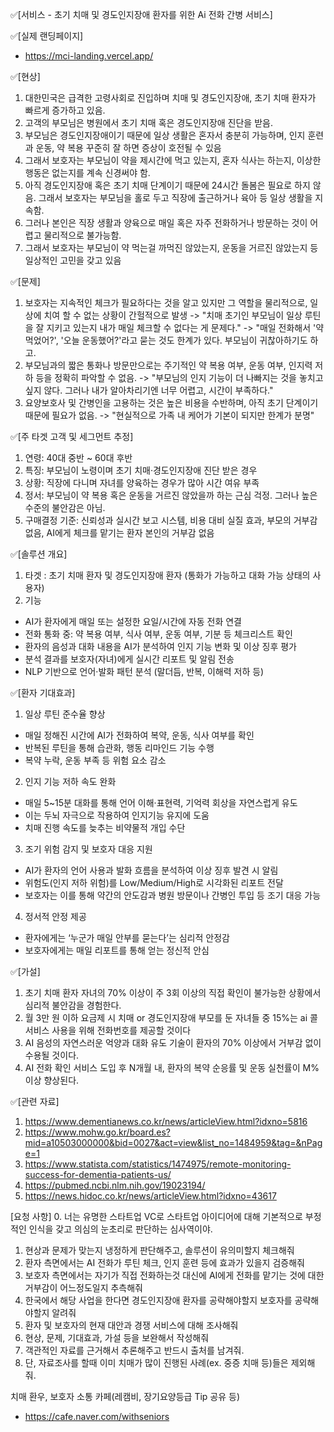 ✅[서비스 - 초기 치매 및 경도인지장애 환자를 위한 Ai 전화 간병 서비스]

✅[실제 랜딩페이지]
- https://mci-landing.vercel.app/

✅[현상]
1. 대한민국은 급격한 고령사회로 진입하며 치매 및 경도인지장애, 초기 치매 환자가 빠르게 증가하고 있음.
2. 고객의 부모님은 병원에서 초기 치매 혹은 경도인지장애 진단을 받음.
3. 부모님은 경도인지장애이기 때문에 일상 생활은 혼자서 충분히 가능하며, 인지 훈련과 운동, 약 복용 꾸준히 잘 하면 증상이 호전될 수 있음
4. 그래서 보호자는 부모님이 약을 제시간에 먹고 있는지, 혼자 식사는 하는지, 이상한 행동은 없는지를 계속 신경써야 함.
5. 아직 경도인지장애 혹은 초기 치매 단계이기 때문에 24시간 돌봄은 필요로 하지 않음. 그래서 보호자는 부모님을 홀로 두고 직장에 출근하거나 육아 등 일상 생활을 지속함.
6. 그러나 본인은 직장 생활과 양육으로 매일 혹은 자주 전화하거나 방문하는 것이 어렵고 물리적으로 불가능함.
7. 그래서 보호자는 부모님이 약 먹는걸 까먹진 않았는지, 운동을 거르진 않았는지 등 일상적인 고민을 갖고 있음

✅[문제]
1. 보호자는 지속적인 체크가 필요하다는 것을 알고 있지만 그 역할을 물리적으로, 일상에 치여 할 수 없는 상황이 간헐적으로 발생
-> "치매 초기인 부모님이 일상 루틴을 잘 지키고 있는지 내가 매일 체크할 수 없다는 게 문제다."
-> "매일 전화해서 '약 먹었어?', '오늘 운동했어?'라고 묻는 것도 한계가 있다. 부모님이 귀찮아하기도 하고.
2. 부모님과의 짧은 통화나 방문만으로는 주기적인 약 복용 여부, 운동 여부, 인지력 저하 등을 정확히 파악할 수 없음.
-> "부모님의 인지 기능이 더 나빠지는 것을 놓치고 싶지 않다. 그러나 내가 알아차리기엔 너무 어렵고, 시간이 부족하다."
3. 요양보호사 및 간병인을 고용하는 것은 높은 비용을 수반하며, 아직 초기 단계이기 때문에 필요가 없음.
-> "현실적으로 가족 내 케어가 기본이 되지만 한계가 분명"

✅[주 타겟 고객 및 세그먼트 추정]
1. 연령: 40대 중반 ~ 60대 후반
2. 특징: 부모님이 노령이며 초기 치매·경도인지장애 진단 받은 경우
3. 상황: 직장에 다니며 자녀를 양육하는 경우가 많아 시간 여유 부족
4. 정서: 부모님이 약 복용 혹은 운동을 거르진 않았을까 하는 근심 걱정. 그러나 높은 수준의 불안감은 아님.
5. 구매결정 기준: 신뢰성과 실시간 보고 시스템, 비용 대비 실질 효과, 부모의 거부감 없음, AI에게 체크를 맡기는 환자 본인의 거부감 없음

✅[솔루션 개요]
1. 타겟 : 초기 치매 환자 및 경도인지장애 환자 (통화가 가능하고 대화 가능 상태의 사용자)
2. 기능
- AI가 환자에게 매일 또는 설정한 요일/시간에 자동 전화 연결
- 전화 통화 중: 약 복용 여부, 식사 여부, 운동 여부, 기분 등 체크리스트 확인
- 환자의 음성과 대화 내용을 AI가 분석하여 인지 기능 변화 및 이상 징후 평가
- 분석 결과를 보호자(자녀)에게 실시간 리포트 및 알림 전송
- NLP 기반으로 언어·발화 패턴 분석 (말더듬, 반복, 이해력 저하 등)

✅[환자 기대효과]
1. 일상 루틴 준수율 향상
- 매일 정해진 시간에 AI가 전화하여 복약, 운동, 식사 여부를 확인
- 반복된 루틴을 통해 습관화, 행동 리마인드 기능 수행
- 복약 누락, 운동 부족 등 위험 요소 감소
2. 인지 기능 저하 속도 완화
- 매일 5~15분 대화를 통해 언어 이해·표현력, 기억력 회상을 자연스럽게 유도
- 이는 두뇌 자극으로 작용하여 인지기능 유지에 도움
- 치매 진행 속도를 늦추는 비약물적 개입 수단
3. 조기 위험 감지 및 보호자 대응 지원
- AI가 환자의 언어 사용과 발화 흐름을 분석하여 이상 징후 발견 시 알림
- 위험도(인지 저하 위험)를 Low/Medium/High로 시각화된 리포트 전달
- 보호자는 이를 통해 약간의 안도감과 병원 방문이나 간병인 투입 등 조기 대응 가능
4. 정서적 안정 제공
- 환자에게는 ‘누군가 매일 안부를 묻는다’는 심리적 안정감
- 보호자에게는 매일 리포트를 통해 얻는 정신적 안심

✅[가설]
1. 초기 치매 환자 자녀의 70% 이상이 주 3회 이상의 직접 확인이 불가능한 상황에서 심리적 불안감을 경험한다.
2. 월 3만 원 이하 요금제 시 치매 or 경도인지장애 부모를 둔 자녀들 중 15%는 ai 콜 서비스 사용을 위해 전화번호를 제공할 것이다
3. AI 음성의 자연스러운 억양과 대화 유도 기술이 환자의 70% 이상에서 거부감 없이 수용될 것이다.
4. AI 전화 확인 서비스 도입 후 N개월 내, 환자의 복약 순응률 및 운동 실천률이 M% 이상 향상된다.

✅[관련 자료]
1. https://www.dementianews.co.kr/news/articleView.html?idxno=5816
2. https://www.mohw.go.kr/board.es?mid=a10503000000&bid=0027&act=view&list_no=1484959&tag=&nPage=1
3. https://www.statista.com/statistics/1474975/remote-monitoring-success-for-dementia-patients-us/
4. https://pubmed.ncbi.nlm.nih.gov/19023194/
5. https://news.hidoc.co.kr/news/articleView.html?idxno=43617

[요청 사항]
0. 너는 유명한 스타트업 VC로 스타트업 아이디어에 대해 기본적으로 부정적인 인식을 갖고 의심의 눈초리로 판단하는 심사역이야.
1. 현상과 문제가 맞는지 냉정하게 판단해주고, 솔루션이 유의미할지 체크해줘
2. 환자 측면에서는 AI 전화가 루틴 체크, 인지 훈련 등에 효과가 있을지 검증해줘
3. 보호자 측면에서는 자기가 직접 전화하는것 대신에 AI에게 전화를 맡기는 것에 대한 거부감이 어느정도일지 추측해줘
4. 한국에서 해당 사업을 한다면 경도인지장애 환자를 공략해야할지 보호자를 공략해야할지 알려줘
5. 환자 및 보호자의 현재 대안과 경쟁 서비스에 대해 조사해줘
6. 현상, 문제, 기대효과, 가설 등을 보완해서 작성해줘
7. 객관적인 자료를 근거해서 추론해주고 반드시 출처를 남겨줘.
8. 단, 자료조사를 할때 이미 치매가 많이 진행된 사례(ex. 중증 치매 등)들은 제외해줘.

치매 환우, 보호자 소통 카페(레캠비, 장기요양등급 Tip 공유 등)
- https://cafe.naver.com/withseniors